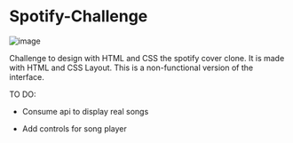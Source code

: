 # Spotify-Challenge
![image](https://user-images.githubusercontent.com/27366182/188335571-0bb66bc3-cfd3-4bcb-9de0-55f3f93cc2a7.png)

Challenge to design with HTML and CSS the spotify cover clone. It is made with HTML and CSS Layout. This is a non-functional version of the interface.

TO DO:
- Consume api to display real songs

- Add controls for song player
